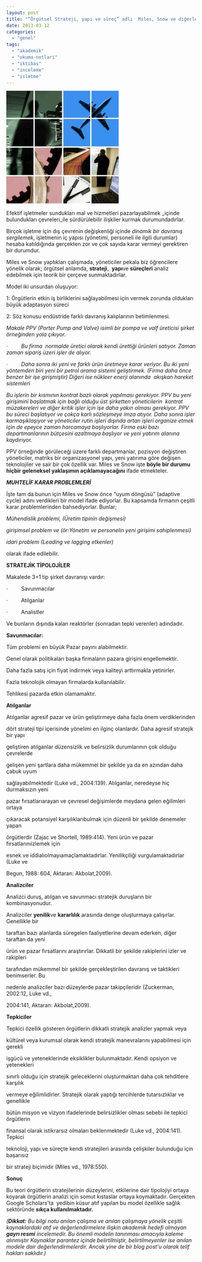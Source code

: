 ```yaml
---
layout: post
title: "“Örgütsel Strateji, yapı ve süreç” adlı  Miles, Snow ve diğerlerinin (1978) makalesine bakış;"
date: 2013-03-12
categories: 
  - "genel"
tags: 
  - "akademik"
  - "okuma-notlari"
  - "iktibas"
  - "inceleme"
  - "isletme"
---
```


  

[![](/images/abb7f-business.jpg)](https://suatatan.wordpress.com/wp-content/uploads/2013/03/abb7f-business.jpg)

  

Efektif işletmeler sundukları mal ve hizmetleri pazarlayabilmek _içinde bulundukları çevreleri_ile sürdürülebilir ilişkiler kurmak durumundadırlar.

  

Birçok işletme için dış çevrenin değişkenliği içinde _dinamik bir davranış sergilemek_, işletmenin iç yapısı (yönetimi, personeli ile ilgili durumlar) hesaba katıldığında gerçekten zor ve çok sayıda karar vermeyi gerektiren bir durumdur.

  

Miles ve Snow yaptıkları çalışmada, yöneticiler pekala biz öğrencilere yönelik olarak; örgütsel anlamda, **strateji**,  **yapı**ve **süreçleri** analiz edebilmek için teorik bir çerçeve sunmaktadırlar.

  

  

Model iki unsurdan oluşuyor:

1: Örgütlerin etkin iş birliklerini sağlayabilmesi için vermek zorunda oldukları büyük adaptasyon süreci

2: Söz konusu endüstride farklı davranış kalıplarının betimlenmesi.

  

_Makale PPV (Porter Pump and Valve) isimli bir pompa ve valf üreticisi şirket örneğinden yola çıkıyor._

  

·         _Bu firma  normalde üretici olarak kendi ürettiği ürünleri satıyor. Zaman zaman sipariş üzeri işler de alıyor._

·         _Daha sonra iki yeni ve farklı ürün üretmeye karar veriyor. Bu iki yeni yöntemden biri yeni bir petrol arama sistemi geliştirmek. (Firma daha önce benzer bir işe girişmiştir) Diğeri ise nükleer enerji alanında  akışkan hareket sistemleri_

  

_Bu işlerin bir kısmının kontrat bazlı olarak yapılması gerekiyor. PPV bu yeni girişimini başlatmak için bağlı olduğu üst şirketten yöneticilerin  kontrat müzakereleri ve diğer kritik işler için işe daha yakın olması gerekiyor. PPV bu süreci başlatıyor ve çokça karlı sözleşmeye imza atıyor. Daha sonra işler karmaşıklaşıyor ve yöneticiler rutin işleri dışında artan işleri organize etmek için de epeyce zaman harcamaya başlıyorlar. Firma eski bazı departmanlarının bütçesini azaltmaya başlıyor ve yeni yatırım alanına kaydırıyor._

  

PPV örneğinde görüleceği üzere farklı departmanlar, pozisyon değiştiren yöneticiler, matriks bir organizasyonel yapı, yeni yatırıma göre değişen teknolojiler ve sair bir çok özellik var. Miles ve Snow işte **böyle bir durumu hiçbir geleneksel yaklaşımın açıklamayacağını** ifade etmekteler.

  

  

  

  

**_MUHTELİF KARAR PROBLEMLERİ_**

  

İşte tam da bunun için Miles ve Snow önce “uyum döngüsü” (adaptive cycle) adını verdikleri bir model ifade ediyorlar. Bu kapsamda firmanın çeşitli karar problemlerinden bahsediyorlar. Bunlar;

  

_Mühendislik problemi, (Üretim tipinin değişmesi)_

_girişimsel problem_ _ve (ör:Yönetim ve personelin yeni girişimi sahiplenmesi)_

_idari problem (Leading ve lagging etkenler)_

  

olarak ifade edilebilir.

  

**STRATEJİK TİPOLOJİLER**

  

Makalede 3+1 tip şirket davranışı vardır:

  

·         Savunmacılar

·         Atılganlar

·         Analistler

  

Ve bunların dışında kalan reaktörler (sonradan tepki verenler) adındadır.

  

**Savunmacılar:**

Tüm problemi en büyük Pazar payını alabilmektir.

Genel olarak politikaları başka firmaların pazara girişini engellemektir.

Daha fazla satış için fiyat indirmek veya kaliteyi arttırmakla yetinirler.

Fazla teknolojik olmayan firmalarda kullanılabilir.

Tehlikesi pazarda etkin olamamaktır.

  

**Atılganlar**

  

Atılganlar agresif pazar ve ürün geliştirmeye daha fazla önem verdiklerinden

dört strateji tipi içerisinde yönelimi en ilginç olanlardır. Daha agresif stratejik bir yapı

geliştiren atılganlar düzensizlik ve belirsizlik durumlarının çok olduğu çevrelerde

gelişen yeni şartlara daha mükemmel bir şekilde ya da en azından daha çabuk uyum

sağlayabilmektedir (Luke vd., 2004:139). Atılganlar, neredeyse hiç durmaksızın yeni

pazar fırsatlarıarayan ve çevresel değişimlerde meydana gelen eğilimleri ortaya

çıkaracak potansiyel karşılıklarıbulmak için düzenli bir şekilde denemeler yapan

örgütlerdir (Zajac ve Shortell, 1989:414). Yeni ürün ve pazar fırsatlarınıizlemek için

esnek ve iddialıolmayıamaçlamaktadırlar. Yenilikçiliği vurgulamaktadırlar (Luke ve

Begun, 1988: 604, Aktaran: Akbolat,2009).

  

  

**Analizciler**

  

Analizci duruş, atılgan ve savunmacı stratejik duruşların bir kombinasyonudur.

Analizciler **yenilik**ve **kararlılık** arasında denge oluşturmaya çalışırlar. Genellikle bir

taraftan bazı alanlarda süregelen faaliyetlerine devam ederken, diğer taraftan da yeni

ürün ve pazar fırsatlarını araştırırlar. Dikkatli bir şekilde rakiplerini izler ve rakipleri

tarafından mükemmel bir şekilde gerçekleştirilen davranış ve taktikleri benimserler. Bu

nedenle analizciler bazı düzeylerde pazar takipçileridir (Zuckerman, 2002:12, Luke vd.,

2004:141, Aktaran: Akbolat,2009).

  

**Tepkiciler**

  

Tepkici özellik gösteren örgütlerin dikkatli stratejik analizler yapmak veya

kültürel veya kurumsal olarak kendi stratejik manevralarını yapabilmesi için gerekli

işgücü ve yeteneklerinde eksiklikler bulunmaktadır. Kendi opsiyon ve yetenekleri

sınırlı olduğu için stratejik geleceklerini oluşturmaktan daha çok tehditlere karşılık

vermeye eğilimlidirler. Stratejik olarak yaptığı tercihlerde tutarsızlıklar ve genellikle

bütün misyon ve vizyon ifadelerinde belirsizlikler olması sebebi ile tepkici örgütlerin

finansal olarak istikrarsız olmaları beklenmektedir (Luke vd., 2004:141). Tepkici

teknoloji, yapı ve süreçte kendi stratejileri arasında çelişkiler bulunduğu için başarısız

bir strateji biçimidir (Miles vd., 1978:550).

  

**Sonuç**

Bu teori örgütlerin stratejilerinin düzeylerini, etkilerine dair tipolojiyi ortaya koyarak örgütlerin analizi için somut kıstaslar ortaya koymaktadır. Gerçekten Google Scholars'ta  yedibin küsur atıf yapılan bu model özellikle sağlık sektöründe **sıkça kullanılmaktadır.**

  

  

  

_(**Dikkat:** Bu bilgi notu anılan çalışma ve anılan çalışmaya yönelik çeşitli kaynaklardaki atıf ve değerlendirmelere ilişkin akademik hedefi olmayan **gayrı resmi** incelemedir. Bu önemli modelin tanınması amacıyla kaleme alınmıştır Kaynaklar parantez içinde belirtilmiştir, belirtilmeyenler ise anılan modele dair değerlendirmelerdir. Ancak yine de bir blog post'u olarak telif hakları saklıdır.)_
